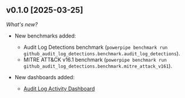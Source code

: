 ## v0.1.0 [2025-03-25]

_What's new?_

- New benchmarks added:
  - Audit Log Detections benchmark (`powerpipe benchmark run github_audit_log_detections.benchmark.audit_log_detections`).
  - MITRE ATT&CK v16.1 benchmark (`powerpipe benchmark run github_audit_log_detections.benchmark.mitre_attack_v161`).

- New dashboards added:
  - [Audit Log Activity Dashboard](https://hub.powerpipe.io/mods/turbot/tailpipe-mod-github-audit-log-detections/dashboards/dashboard.activity_dashboard)
